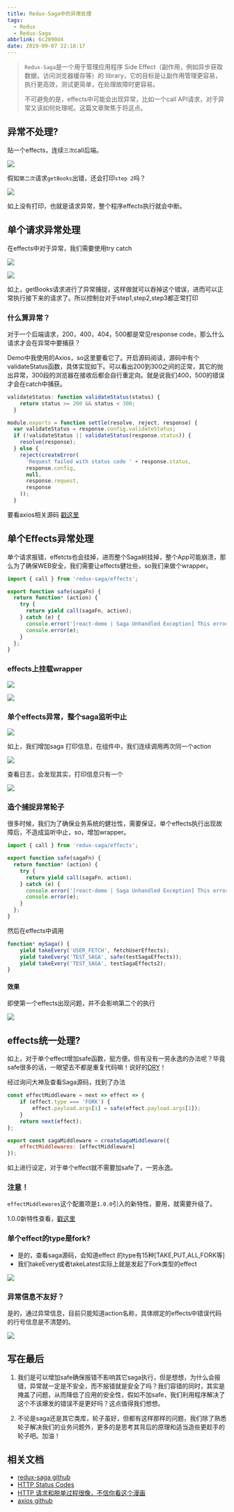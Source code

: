 ```yaml
---
title: Redux-Saga中的异常处理
tags:
  - Redux
  - Redux-Saga
abbrlink: 6c2890d4
date: 2019-09-07 22:18:17
---
```

> `Redux-Saga`是一个用于管理应用程序 Side Effect（副作用，例如异步获取数据，访问浏览器缓存等）的 library，它的目标是让副作用管理更容易，执行更高效，测试更简单，在处理故障时更容易。
> 
> 不可避免的是，effects中可能会出现异常，比如一个call API请求，对于异常又该如何处理呢。这篇文章聚焦于将这点。
    
## 异常不处理?

贴一个effects，连续`三次`call后端。

![](http://static.1991421.cn/2019-08-04-141523.jpg)

假如`第二次`请求`getBooks`出错，还会打印`step 2`吗？

![](http://static.1991421.cn/2019-08-04-141608.jpg)

如上没有打印，也就是请求异常，整个程序effects执行就会中断。

## 单个请求异常处理
在effects中对于异常，我们需要使用try catch

![](http://static.1991421.cn/2019-08-11-041815.jpg)

![](http://static.1991421.cn/2019-08-11-041733.jpg)

如上，getBooks请求进行了异常捕捉，这样做就可以吞掉这个错误，进而可以正常执行接下来的请求了。所以控制台对于step1,step2,step3都正常打印

### 什么算异常？
对于一个后端请求，200，400，404，500都是常见response code，那么什么请求才会在异常中要捕获？

Demo中我使用的Axios，so这里要看它了。开启源码阅读，源码中有个validateStatus函数，具体实现如下。可以看出200到300之间的正常，其它的抛出异常，300段的浏览器在接收后都会自行重定向。就是说我们400，500的错误才会在catch中捕获。


```javascript
validateStatus: function validateStatus(status) {
    return status >= 200 && status < 300;
  }
```

```javascript
module.exports = function settle(resolve, reject, response) {
  var validateStatus = response.config.validateStatus;
  if (!validateStatus || validateStatus(response.status)) {
    resolve(response);
  } else {
    reject(createError(
      'Request failed with status code ' + response.status,
      response.config,
      null,
      response.request,
      response
    ));
  }
```

要看axios相关源码 [戳这里](https://github.com/axios/axios/blob/master/lib/defaults.js)


## 单个Effects异常处理
单个请求报错，effetcts也会挂掉，进而整个Saga树挂掉，整个App可能崩溃，那么为了确保WEB安全，我们需要让effects健壮些，so我们来做个wrapper。


```javascript
import { call } from 'redux-saga/effects';

export function safe(sagaFn) {
  return function* (action) {
    try {
      return yield call(sagaFn, action);
    } catch (e) {
      console.error('[react-demo | Saga Unhandled Exception] This error should be fixed or do some pre check in saga effects function.');
      console.error(e);
    }
  };
}

```

### effects上挂载wrapper

![](http://static.1991421.cn/2019-09-03-145341.png)

![](http://static.1991421.cn/2019-09-03-145306.png)

### 单个effects异常，整个saga监听中止

![](http://static.1991421.cn/2019-08-11-124904.jpg)

如上，我们增加saga 打印信息，在组件中，我们连续调用两次同一个action

![](http://static.1991421.cn/2019-08-11-125002.jpg)

查看日志，会发现其实，打印信息只有一个

![](http://static.1991421.cn/2019-08-11-125044.jpg)


### 造个捕捉异常轮子
很多时候，我们为了确保业务系统的健壮性，需要保证，单个effects执行出现故障后，不造成监听中止，so，增加wrapper。

```javascript
import { call } from 'redux-saga/effects';

export function safe(sagaFn) {
  return function* (action) {
    try {
      return yield call(sagaFn, action);
    } catch (e) {
      console.error('[react-demo | Saga Unhandled Exception] This error should be fixed or do some pre check in saga effects function.');
      console.error(e);
    }
  };
}
```

然后在effects中调用

```javascript
function* mySaga() {
    yield takeEvery('USER_FETCH', fetchUserEffects);
    yield takeEvery('TEST_SAGA', safe(testSagaEffects));
    yield takeEvery('TEST_SAGA', testSagaEffects2);
}

```

#### 效果
即使第一个effects出现问题，并不会影响第二个的执行

![](http://static.1991421.cn/2019-09-03-150305.png)

## effects统一处理?

如上，对于单个effect增加safe函数，挺方便。但有没有一劳永逸的办法呢？毕竟safe很多的话，一眼望去不都是重复代码嘛！说好的[DRY](http://www.ruanyifeng.com/blog/2013/01/abstraction_principles.html)！

经过询问大神及查看Saga源码，找到了办法

```javascript
const effectMiddleware = next => effect => {
    if (effect.type === 'FORK') {
        effect.payload.args[1] = safe(effect.payload.args[1]);
    }
    return next(effect);
};

export const sagaMiddleware = createSagaMiddleware({
    effectMiddlewares: [effectMiddleware]
});
```

如上进行设定，对于单个effect就不需要加safe了，一劳永逸。

### 注意！
`effectMiddlewares`这个配置项是`1.0.0`引入的新特性，要用，就需要升级了。

1.0.0新特性查看，[戳这里](https://github.com/redux-saga/redux-saga/releases/tag/v1.0.0)


### 单个effect的type是fork?
- 是的，查看saga源码，会知道effect 的type有15种[TAKE,PUT,ALL,FORK等]
- 我们takeEvery或者takeLatest实际上就是发起了Fork类型的effect

![](http://static.1991421.cn/2019-09-14-154208.jpg)

### 异常信息不友好？
是的，通过异常信息，目前只能知道action名称，具体绑定的effects中错误代码的行号信息是不清楚的。

![](https://i.imgur.com/trTgd6f.png)

## 写在最后
1. 我们是可以增加safe确保报错不影响其它saga执行，但是想想，为什么会报错，异常就一定是不安全，而不报错就是安全了吗？我们容错的同时，其实是掩盖了问题，从而降低了应用的安全性，假如不加safe，我们利用程序解决了这个不该爆发的错误不是更好吗？这点值得我们想想。

2. 不论是saga还是其它类库，轮子虽好，但都有这样那样的问题，我们除了熟悉轮子解决我们的业务问题外，更多的是思考其背后的原理和适当造些更趁手的轮子吧。加油！

## 相关文档

- [redux-saga github](https://github.com/redux-saga/redux-saga)
- [HTTP Status Codes](https://restfulapi.net/http-status-codes/)
- [HTTP 请求和脱单过程很像，不信你看这个漫画](https://zhuanlan.zhihu.com/p/33821692)
- [axios github](https://github.com/axios/axios)

